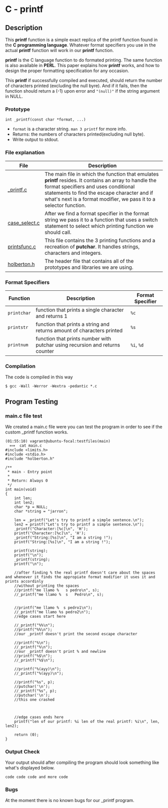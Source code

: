 # C - printf

## Description

This **printf** function is a simple exact replica of the printf function found in the
**C programming language**. Whatever format specifiers you use in the actual **printf** function
will work in our **printf** function.

**printf** is the C language function to do formated printing.
The same function is also available in **PERL**.
This paper explains how **printf** works,
and how to design the proper formatting specification for any occasion.

This **printf** if successfully compiled and executed, should return the number of characters
printed (excluding the null byre). And if it fails, then the function should return a (-1) upon error
and `"(null)"` if the string argument in NULL.


### Prototype

`int _printf(const char *format, ...)`

- `format` is a character string. `man 3 printf` for more info.
- Returns: the numbers of characters printed(excluding null byte).
- Write output to stdout.


### File explanation
| File | Description |
| ----------- | ----------- |
| [\_printf.c](https://github.com/lork27/printf/blob/main/_printf.c) | The main file in which the function that emulates **printf** resides. It contains an array to handle the format specifiers and uses conditional statements to find the escape character and if what's next is a format modifier, we pass it to a selector function. |
| [case\_select.c](https://github.com/lork27/printf/blob/main/case_select.c) | After we find a format specifier in the format string we pass it to a function that uses a switch statement to select which printing function we should call. |
| [printsfunc.c](https://github.com/lork27/printf/blob/main/printsfunc.c) | This file contains the 3 printing functions and a recreation of **putchar**. It handles strings, characters and integers. |
| [holberton.h](https://github.com/lork27/printf/blob/main/holberton.h) | The header file that contains all of the prototypes and libraries we are using.


### Format Specifiers
| Function | Description | Format Specifier |
| ----------- | ----------- | ----------- |
| `printchar` | function that prints a single character and returns 1 | `%c` |
| `printstr` | function that prints a string and returns amount of characters printed | `%s` |
| `printnum` | function that prints number with putchar using recursion and returns counter | `%i`, `%d` |


### Compilation
The code is compiled in this way
```
$ gcc -Wall -Werror -Wextra -pedantic *.c
```


## Program Testing
### main.c file test

We created a main.c file were you can test the program in order to see if the custom \_printf function works.
```
(01:55:10) vagrant@ubuntu-focal:testfiles(main)
  ⟾  cat main.c 
#include <limits.h>
#include <stdio.h>
#include "holberton.h"

/**
 * main - Entry point
 *
 * Return: Always 0
 */
int main(void)
{
	int len;
	int len2;
	char *p = NULL;
	char *string = "jarron";

	len = _printf("Let's try to printf a simple sentence.\n");
	len2 = printf("Let's try to printf a simple sentence.\n");
	_printf("Character:[%c]\n", 'H');
	printf("Character:[%c]\n", 'H');
	_printf("String:[%s]\n", "I am a string !");
	printf("String:[%s]\n", "I am a string !");

	printf(string);
	printf("\n");
	_printf(string);
	printf("\n");

	//after finding % the real printf doesn't care about the spaces and whenever it finds the appropiate format modifier it uses it and prints accordinly
	//without printing the spaces
	//printf("me llamo %   s pedro\n", s);
	//_printf("me llamo %  s   Pedro\n", s);

	
	//printf("me llamo %  s pedro1\n");
	//_printf("me llamo %s pedro2\n");
	//edge cases start here

	//_printf("%%\n");
	//printf("%%\n");
	//our _printf doesn't print the second escape character

	//printf("%\n");
	//_printf("%\n");
	//our _printf doesn't print % and newline
	//printf("%$\n");
	//_printf("%$\n");
	
	//printf("%(ayy)\n");
	//_printf("%(ayy)\n");

	//printf("%s", p);
	//putchar('\n');
	//_printf("%s", p);
	//putchar('\n');
	//this one crashed



	//edge cases ends here
	printf("len of our printf: %i len of the real printf: %i\n", len, len2);

	return (0);
}
```
### Output Check

Your output should after compiling the program should look something like what's displayed below.

```
code code code and more code
```

### Bugs

At the moment there is no known bugs for our \_printf program.

